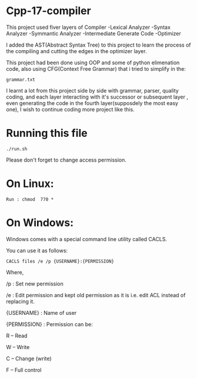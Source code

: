 # Cpp-17-compiler
This project used fiver layers of Compiler
-Lexical Analyzer
-Syntax Analyzer
-Symmantic Analyzer 
-Intermediate Generate Code
-Optimizer

I added the AST(Abstract Syntax Tree) to this project to learn the process of the compiling and cutting the edges in the optimizer layer.

This project had been done using OOP and some of python elimenation code, also using CFG(Context Free Grammar) that i tried to simplify in the: 

```
grammar.txt
```

I learnt a lot from this project side by side with grammar, parser, quality coding, and each layer interacting with it's successor or subsequent layer , even generating the code in the fourth layer(supposdely the most easy one), I wish to continue coding more project like this.


# Running this file 
```
./run.sh
```
Please don't forget to change access permission.

# On Linux:
```
Run : chmod  770 *  
```

# On Windows:

Windows comes with a special command line utility called CACLS.

You can use it as follows:
```
CACLS files /e /p {USERNAME}:{PERMISSION}
```
Where,

/p : Set new permission

/e : Edit permission and kept old permission as it is i.e. edit ACL instead of replacing it.

{USERNAME} : Name of user

{PERMISSION} : Permission can be:

R – Read

W – Write

C – Change (write)

F – Full control
